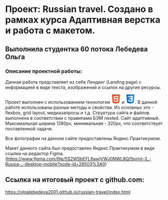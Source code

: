 # Проект: Russian travel. Создано в рамках курса Адаптивная верстка и работа с макетом.

## Выполнила студентка 60 потока Лебедева Ольга

### Описание проектной работы:

Данная работа представляет из себя Лендинг (Landing page) с информацией в виде текста, изображений и ссылок на другие ресурсы.

Проект выполнен с использованием технологии <img src="https://github.com/devicons/devicon/blob/master/icons/html5/html5-original.svg" title="html5" alt="html5" width="30" height="30"/> и <img src="https://github.com/devicons/devicon/blob/master/icons/css3/css3-original.svg" title="css" alt="css" width="30" height="30"/>. В данной работе использованы разные методы и свойства. Из основных это - flexbox, grid layout, медиазапросы и т.д. Структура сайта и файлов выполнена в соответствии с правилами БЭМ nested. Сайт адаптивный. Максимальная ширина 1280px, минимальная - 320px, что соответствует поставленной задаче.

Все фотографии на данном сайте предоставлены Яндекс.Практикумом.

Макет данного сайта был предоставлен Яндекс.Практикумом в виде ссылки на редактор Figma. (https://www.figma.com/file/5S2WSbEFL6awjVWJ0NWL8Q/Sprint-3_-Russia-_-desktop-mobile?node-id=28503%3A0)

## Ссылка на итоговый проект с github.com:

https://olgalebedeva2001.github.io/russian-travel/index.html

